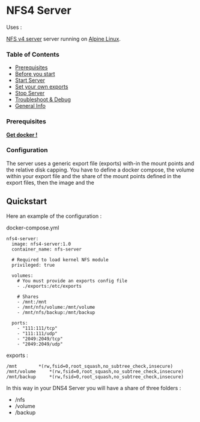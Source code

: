 NFS4 Server
================

Uses :

[NFS v4 server](http://nfs.sourceforge.net/) server running on [Alpine Linux](https://hub.docker.com/_/alpine/).

### Table of Contents
* [Prerequisites](#Prerequisites)
* [Before you start](#Configuration)
* [Start Server](#Start-server)
* [Set your own exports](#Set-your-own-exports)
* [Stop Server](#Stop-server)
* [Troubleshoot & Debug](#Troubleshoot-&-Debug)
* [General Info](#General-Info)


### Prerequisites
[**Get docker !**](https://docs.docker.com/linux/started/)


### Configuration
The server uses a generic export file (exports) with-in the mount points and the relative disk capping.
You have to define a docker compose, the volume within your export file and the share of the mount points defined in the export files, then the image and the

## Quickstart

Here an example of the configuration :

docker-compose.yml
```
nfs4-server:
  image: nfs4-server:1.0
  container_name: nfs-server

  # Required to load kernel NFS module
  privileged: true

  volumes:
    # You must provide an exports config file
    - ./exports:/etc/exports

    # Shares
    - /mnt:/mnt
    - /mnt/nfs/volume:/mnt/volume
    - /mnt/nfs/backup:/mnt/backup

  ports:
    - "111:111/tcp"
    - "111:111/udp"
    - "2049:2049/tcp"
    - "2049:2049/udp"
```

exports :
```
/mnt		*(rw,fsid=0,root_squash,no_subtree_check,insecure)
/mnt/volume		*(rw,fsid=0,root_squash,no_subtree_check,insecure)
/mnt/backup		*(rw,fsid=0,root_squash,no_subtree_check,insecure)
```

In this way in your DNS4 Server you will have a share of three folders :
* /nfs
* /volume
* /backup
